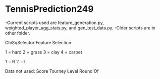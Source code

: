 # TennisPrediction249

-Current scripts used are feature_generation.py, weighted_player_agg_stats.py, and gen_test_data.py. 
-Older scripts are in other folder.

ChiSqSelector Feature Selection

1 = hard
2 = grass
3 = clay
4 = carpet

1 = R
2 = L

Data not used:
Score
Tourney Level
Round Of